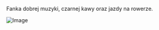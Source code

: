 Fanka dobrej muzyki, czarnej kawy oraz jazdy na rowerze.

![Image](https://www.pikpng.com/pngvi/xmRbwb_1000-x-892-19-floyd-logo-pink-floyd-png-clipart/)

